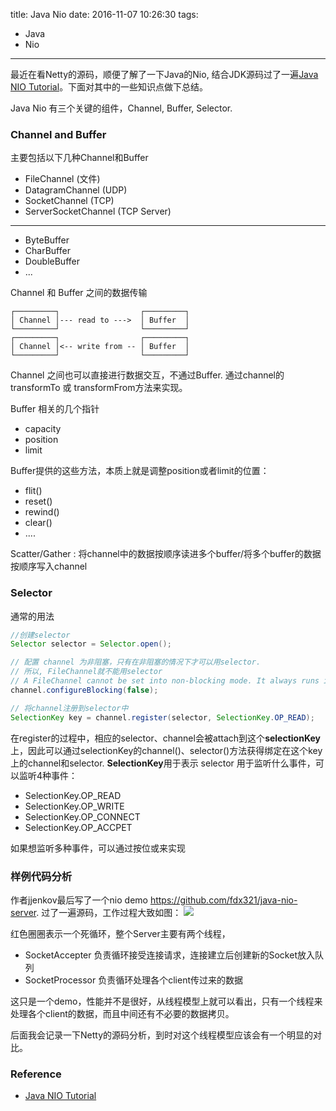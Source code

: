 title: Java Nio
date: 2016-11-07 10:26:30
tags:
- Java
- Nio
---
最近在看Netty的源码，顺便了解了一下Java的Nio, 结合JDK源码过了一遍[Java NIO Tutorial](http://tutorials.jenkov.com/java-nio/index.html)。下面对其中的一些知识点做下总结。

Java Nio 有三个关键的组件，Channel, Buffer, Selector.

### Channel and Buffer
主要包括以下几种Channel和Buffer
* FileChannel (文件)
* DatagramChannel (UDP)
* SocketChannel (TCP)
* ServerSocketChannel (TCP Server)
---
* ByteBuffer
* CharBuffer
* DoubleBuffer
* ...

Channel 和 Buffer 之间的数据传输<!--more-->
```
┌─────────┐                  ┌─────────┐
│ Channel │--- read to --->  │ Buffer  │
└─────────┘                  └─────────┘
┌─────────┐                  ┌─────────┐
│ Channel │<-- write from -- │ Buffer  │
└─────────┘                  └─────────┘
```
Channel 之间也可以直接进行数据交互，不通过Buffer. 通过channel的transformTo 或 transformFrom方法来实现。

Buffer 相关的几个指针
* capacity
* position
* limit

Buffer提供的这些方法，本质上就是调整position或者limit的位置：
* flit()
* reset()
* rewind()
* clear()
* ....

Scatter/Gather : 将channel中的数据按顺序读进多个buffer/将多个buffer的数据按顺序写入channel

### Selector
通常的用法
```java
//创建selector
Selector selector = Selector.open();

// 配置 channel 为非阻塞，只有在非阻塞的情况下才可以用selector.
// 所以, FileChannel就不能用selector
// A FileChannel cannot be set into non-blocking mode. It always runs in blocking mode
channel.configureBlocking(false);

// 将channel注册到selector中
SelectionKey key = channel.register(selector, SelectionKey.OP_READ);
```
在register的过程中，相应的selector、channel会被attach到这个**selectionKey**上，因此可以通过selectionKey的channel()、selector()方法获得绑定在这个key上的channel和selector.
**SelectionKey**用于表示 selector 用于监听什么事件，可以监听4种事件：
* SelectionKey.OP_READ
* SelectionKey.OP_WRITE
* SelectionKey.OP_CONNECT
* SelectionKey.OP_ACCPET

如果想监听多种事件，可以通过按位或来实现

### 样例代码分析
作者jjenkov最后写了一个nio demo https://github.com/fdx321/java-nio-server. 过了一遍源码，工作过程大致如图：
![](/images/Java-Nio_1.png)

红色圈圈表示一个死循环，整个Server主要有两个线程，
* SocketAccepter 负责循环接受连接请求，连接建立后创建新的Socket放入队列
* SocketProcessor 负责循环处理各个client传过来的数据

这只是一个demo，性能并不是很好，从线程模型上就可以看出，只有一个线程来处理各个client的数据，而且中间还有不必要的数据拷贝。

后面我会记录一下Netty的源码分析，到时对这个线程模型应该会有一个明显的对比。

### Reference
* [Java NIO Tutorial](http://tutorials.jenkov.com/java-nio/index.html)
